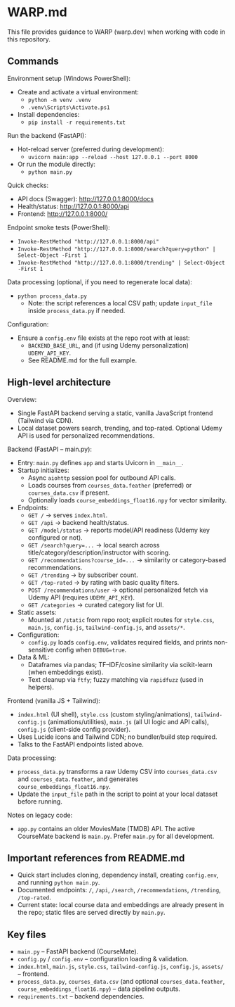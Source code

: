 # WARP.md

This file provides guidance to WARP (warp.dev) when working with code in this repository.

## Commands

Environment setup (Windows PowerShell):
- Create and activate a virtual environment:
  - `python -m venv .venv`
  - `.venv\Scripts\Activate.ps1`
- Install dependencies:
  - `pip install -r requirements.txt`

Run the backend (FastAPI):
- Hot-reload server (preferred during development):
  - `uvicorn main:app --reload --host 127.0.0.1 --port 8000`
- Or run the module directly:
  - `python main.py`

Quick checks:
- API docs (Swagger): http://127.0.0.1:8000/docs
- Health/status: http://127.0.0.1:8000/api
- Frontend: http://127.0.0.1:8000/

Endpoint smoke tests (PowerShell):
- `Invoke-RestMethod "http://127.0.0.1:8000/api"`
- `Invoke-RestMethod "http://127.0.0.1:8000/search?query=python" | Select-Object -First 1`
- `Invoke-RestMethod "http://127.0.0.1:8000/trending" | Select-Object -First 1`

Data processing (optional, if you need to regenerate local data):
- `python process_data.py`
  - Note: the script references a local CSV path; update `input_file` inside `process_data.py` if needed.

Configuration:
- Ensure a `config.env` file exists at the repo root with at least:
  - `BACKEND_BASE_URL`, and (if using Udemy personalization) `UDEMY_API_KEY`.
  - See README.md for the full example.

## High-level architecture

Overview:
- Single FastAPI backend serving a static, vanilla JavaScript frontend (Tailwind via CDN).
- Local dataset powers search, trending, and top-rated. Optional Udemy API is used for personalized recommendations.

Backend (FastAPI – main.py):
- Entry: `main.py` defines `app` and starts Uvicorn in `__main__`.
- Startup initializes:
  - Async `aiohttp` session pool for outbound API calls.
  - Loads courses from `courses_data.feather` (preferred) or `courses_data.csv` if present.
  - Optionally loads `course_embeddings_float16.npy` for vector similarity.
- Endpoints:
  - `GET /` → serves `index.html`.
  - `GET /api` → backend health/status.
  - `GET /model/status` → reports model/API readiness (Udemy key configured or not).
  - `GET /search?query=...` → local search across title/category/description/instructor with scoring.
  - `GET /recommendations?course_id=...` → similarity or category-based recommendations.
  - `GET /trending` → by subscriber count.
  - `GET /top-rated` → by rating with basic quality filters.
  - `POST /recommendations/user` → optional personalized fetch via Udemy API (requires `UDEMY_API_KEY`).
  - `GET /categories` → curated category list for UI.
- Static assets:
  - Mounted at `/static` from repo root; explicit routes for `style.css`, `main.js`, `config.js`, `tailwind-config.js`, and `assets/*`.
- Configuration:
  - `config.py` loads `config.env`, validates required fields, and prints non-sensitive config when `DEBUG=true`.
- Data & ML:
  - Dataframes via pandas; TF–IDF/cosine similarity via scikit-learn (when embeddings exist).
  - Text cleanup via `ftfy`; fuzzy matching via `rapidfuzz` (used in helpers).

Frontend (vanilla JS + Tailwind):
- `index.html` (UI shell), `style.css` (custom styling/animations), `tailwind-config.js` (animations/utilities), `main.js` (all UI logic and API calls), `config.js` (client-side config provider).
- Uses Lucide icons and Tailwind CDN; no bundler/build step required.
- Talks to the FastAPI endpoints listed above.

Data processing:
- `process_data.py` transforms a raw Udemy CSV into `courses_data.csv` and `courses_data.feather`, and generates `course_embeddings_float16.npy`.
- Update the `input_file` path in the script to point at your local dataset before running.

Notes on legacy code:
- `app.py` contains an older MoviesMate (TMDB) API. The active CourseMate backend is `main.py`. Prefer `main.py` for all development.

## Important references from README.md
- Quick start includes cloning, dependency install, creating `config.env`, and running `python main.py`.
- Documented endpoints: `/`, `/api`, `/search`, `/recommendations`, `/trending`, `/top-rated`.
- Current state: local course data and embeddings are already present in the repo; static files are served directly by `main.py`.

## Key files
- `main.py` – FastAPI backend (CourseMate).
- `config.py` / `config.env` – configuration loading & validation.
- `index.html`, `main.js`, `style.css`, `tailwind-config.js`, `config.js`, `assets/` – frontend.
- `process_data.py`, `courses_data.csv` (and optional `courses_data.feather`, `course_embeddings_float16.npy`) – data pipeline outputs.
- `requirements.txt` – backend dependencies.

